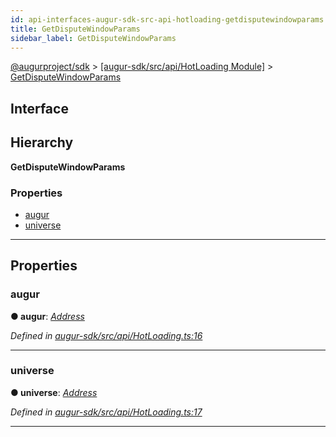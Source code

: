 ```yaml
---
id: api-interfaces-augur-sdk-src-api-hotloading-getdisputewindowparams
title: GetDisputeWindowParams
sidebar_label: GetDisputeWindowParams
---
```


[@augurproject/sdk](api-readme.md) > [[augur-sdk/src/api/HotLoading Module]](api-modules-augur-sdk-src-api-hotloading-module.md) > [GetDisputeWindowParams](api-interfaces-augur-sdk-src-api-hotloading-getdisputewindowparams.md)

## Interface

## Hierarchy

**GetDisputeWindowParams**

### Properties

* [augur](api-interfaces-augur-sdk-src-api-hotloading-getdisputewindowparams.md#augur)
* [universe](api-interfaces-augur-sdk-src-api-hotloading-getdisputewindowparams.md#universe)

---

## Properties

<a id="augur"></a>

###  augur

**● augur**: *[Address](api-modules-augur-sdk-src-state-logs-types-module.md#address)*

*Defined in [augur-sdk/src/api/HotLoading.ts:16](https://github.com/AugurProject/augur/blob/3727cd4ec9/packages/augur-sdk/src/api/HotLoading.ts#L16)*

___
<a id="universe"></a>

###  universe

**● universe**: *[Address](api-modules-augur-sdk-src-state-logs-types-module.md#address)*

*Defined in [augur-sdk/src/api/HotLoading.ts:17](https://github.com/AugurProject/augur/blob/3727cd4ec9/packages/augur-sdk/src/api/HotLoading.ts#L17)*

___

